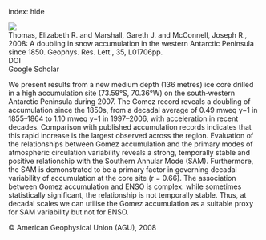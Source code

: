 index: hide

<div class="Citation">
    <div class="Citation-thumb CitationThumb-linked"  data-href="https://doi.org/10.1029/2007gl032529">
      <img src="https://static.claimspace.cloud/climate-study-static/refs/thumbs/14/Thomas_et_al_2008-thumb.png" />
    </div>

  <div class="Citation-body">
    <div class="Citation-text">Thomas, Elizabeth R. and Marshall, Gareth J. and McConnell, Joseph R., 2008: A doubling in snow accumulation in the western Antarctic Peninsula since 1850. <span class="Article-journal">Geophys. Res. Lett., </span><span class="Article-volume">35, </span>L01706pp.</div>
    <div class="Citation-links">
      <div class="CitationLink" data-href="https://doi.org/10.1029/2007gl032529">
        <div class="CitationLink-icon CitationLink-Doi"></div>
        <div class="CitationLink-text">DOI</div>
      </div>
      <div class="CitationLink" data-href="https://scholar.google.com/scholar?q=10.1029/2007gl032529">
        <div class="CitationLink-icon CitationLink-Scholar"></div>
        <div class="CitationLink-text">Google Scholar</div>
      </div>
    </div>
  </div>
</div>

We present results from a new medium depth (136 metres) ice core drilled in a high accumulation site (73.59°S, 70.36°W) on the south‐western Antarctic Peninsula during 2007. The Gomez record reveals a doubling of accumulation since the 1850s, from a decadal average of 0.49 mweq y−1 in 1855–1864 to 1.10 mweq y−1 in 1997–2006, with acceleration in recent decades. Comparison with published accumulation records indicates that this rapid increase is the largest observed across the region. Evaluation of the relationships between Gomez accumulation and the primary modes of atmospheric circulation variability reveals a strong, temporally stable and positive relationship with the Southern Annular Mode (SAM). Furthermore, the SAM is demonstrated to be a primary factor in governing decadal variability of accumulation at the core site (r = 0.66). The association between Gomez accumulation and ENSO is complex: while sometimes statistically significant, the relationship is not temporally stable. Thus, at decadal scales we can utilise the Gomez accumulation as a suitable proxy for SAM variability but not for ENSO.

<div class="Citation-copy">
&copy; American Geophysical Union (AGU), 2008
</div>